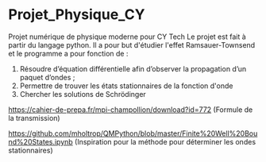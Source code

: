 # Projet_Physique_CY
Projet numérique de physique moderne pour CY Tech 
Le projet est fait à partir du langage python.
Il a pour but d'étudier l'effet Ramsauer-Townsend et le programme a pour fonction de :
1. Résoudre d’équation différentielle afin d’observer la propagation d’un paquet d’ondes ;
2. Permettre de trouver les états stationnaires de la fonction d'onde
3. Chercher les solutions de Schrödinger

https://cahier-de-prepa.fr/mpi-champollion/download?id=772 (Formule de la transmission)

https://github.com/mholtrop/QMPython/blob/master/Finite%20Well%20Bound%20States.ipynb (Inspiration pour la méthode pour déterminer les ondes stationnaires)
